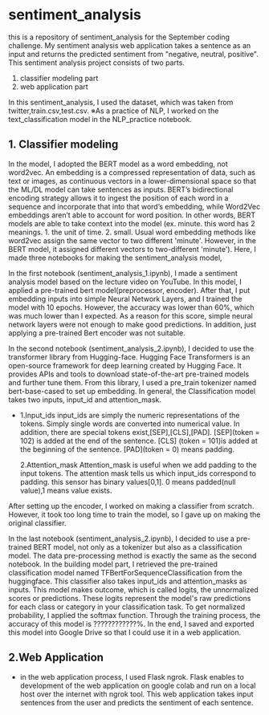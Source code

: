 # sentiment_analysis
this is a repository of sentiment_analysis for the September coding challenge.
My sentiment analysis web application takes a sentence as an input and returns the predicted sentiment from "negative, neutral, positive".
This sentiment analysis project consists of two parts.
1. classifier modeling part
1. web application part

In this sentiment_analysis, I used the dataset, which was taken from twitter,train.csv,test.csv.
※As a practice of NLP, I worked on the text_classification model in the NLP_practice notebook.

## 1. Classifier modeling
 In the model, I adopted the BERT model as a word embedding, not word2vec. An embedding is a compressed representation of data, such as text or images, as continuous vectors in a lower-dimensional space so that the ML/DL model can take sentences as inputs. BERT’s bidirectional encoding strategy allows it to ingest the position of each word in a sequence and incorporate that into that word’s embedding, while Word2Vec embeddings aren’t able to account for word position. In other words, BERT models are able to take context into the model (ex. minute. this word has 2 meanings. 1. the unit of time. 2. small. Usual word embedding methods like word2vec assign the same vector to two different 'minute'. However, in the BERT model, it assigned different vectors to two-different 'minute').
Here, I made three notebooks for making the sentiment_analysis model,

In the first notebook (sentiment_analysis_1.ipynb), I made a sentiment analysis model based on the lecture video on YouTube. In this model, I applied a pre-trained bert model(preprocessor, encoder). After that, I put embedding inputs into simple Neural Network Layers, and I trained the model with 10 epochs. However, the accuracy was lower than 60%, which  was much lower than I expected. As a reason for this score, simple neural network layers were not enough to make good predictions. In addition, just applying a pre-trained Bert encoder was not suitable.

In the second notebook (sentiment_analysis_2.ipynb), I decided to use the transformer library from Hugging-face. Hugging Face Transformers is an open-source framework for deep learning created by Hugging Face. It provides APIs and tools to download state-of-the-art pre-trained models and further tune them. From this library, I used a pre_train tokenizer named bert-base-cased to set up embedding. In general, the Classification model takes two inputs, input_id and attention_mask. 


- 1.Input_ids
    input_ids are simply the numeric representations of the tokens. Simply single words are converted into numerical value. In addition, there are special tokens exist,[SEP],[CLS],[PAD]. [SEP](token = 102) is added at the end of the sentence. [CLS] (token = 101)is added at the beginning of the sentence. [PAD](token = 0) means padding.

  2.Attention_mask
  Attention_mask is useful when we add padding to the input tokens. The attention mask tells us which input_ids correspond to padding. this sensor has binary values[0,1]. 0 means padded(null value),1 means value exists.

After setting up the encoder, I worked on making a classifier from scratch. However, it took too long time to train the model, so I gave up on making the original classifier.
 


In the last notebook (sentiment_analysis_2.ipynb), I decided to use a pre-trained BERT model, not only as a tokenizer but also as a classification model. The data pre-processing method is exactly the same as the second notebook. In the building model part, I retrieved the pre-trained classification model named TFBertForSequenceClassification from the huggingface. This classifier also takes input_ids and attention_masks as inputs. This model makes outcome, which is called logits, the unnormalized scores or predictions. These logits represent the model's raw predictions for each class or category in your classification task. To get normalized probability, I applied the softmax function. Through the training process, the accuracy of this model is ????????????%. In the end, I saved and exported this model into Google Drive so that I could use it in a web application.

## 2.Web Application 
   - in the web application process, I used Flask ngrok. Flask enables to development of the web application on google colab and run on a local host over the internet with ngrok tool. This web application takes input sentences from the user and predicts the sentiment of each sentence.


